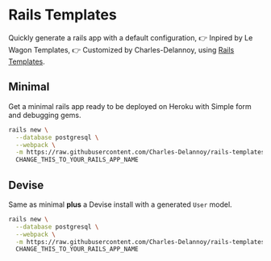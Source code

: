 # Rails Templates

Quickly generate a rails app with a default configuration,
👉 Inpired by Le Wagon Templates,
👉 Customized by Charles-Delannoy,
using [Rails Templates](http://guides.rubyonrails.org/rails_application_templates.html).


## Minimal

Get a minimal rails app ready to be deployed on Heroku with Simple form and debugging gems.

```bash
rails new \
  --database postgresql \
  --webpack \
  -m https://raw.githubusercontent.com/Charles-Delannoy/rails-templates/master/minimal.rb \
  CHANGE_THIS_TO_YOUR_RAILS_APP_NAME
```

## Devise

Same as minimal **plus** a Devise install with a generated `User` model.

```bash
rails new \
  --database postgresql \
  --webpack \
  -m https://raw.githubusercontent.com/Charles-Delannoy/rails-templates/master/devise.rb \
  CHANGE_THIS_TO_YOUR_RAILS_APP_NAME
```
